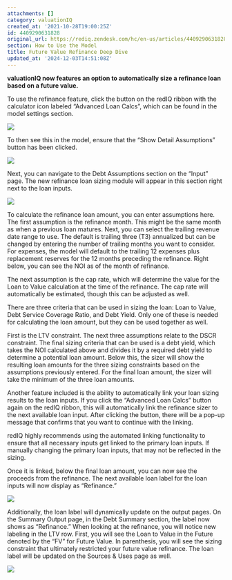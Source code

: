 ```yaml
---
attachments: []
category: valuationIQ
created_at: '2021-10-28T19:00:25Z'
id: 4409290631828
original_url: https://rediq.zendesk.com/hc/en-us/articles/4409290631828-Future-Value-Refinance-Deep-Dive
section: How to Use the Model
title: Future Value Refinance Deep Dive
updated_at: '2024-12-03T14:51:08Z'
---
```


**valuationIQ now features an option to automatically size a refinance loan based on a future value.**

To use the refinance feature, click the button on the redIQ ribbon with the calculator icon labeled “Advanced Loan Calcs”, which can be found in the model settings section.

![](https://rediq.zendesk.com/hc/en-us/article_attachments/4409290630292/43d3cff7795dda970a5abdca4cf93d7373086a286bdb9fe7961d1e3f1dfc1033.png)

To then see this in the model, ensure that the “Show Detail Assumptions” button has been clicked.

![](https://rediq.zendesk.com/hc/en-us/article_attachments/4409290630548/859b939c9fa0c0debda361802b602d596ca2a2be2231e2b17601103872ec148c.png)

Next, you can navigate to the Debt Assumptions section on the “Input” page. The new refinance loan sizing module will appear in this section right next to the loan inputs.

![](https://rediq.zendesk.com/hc/en-us/article_attachments/4409290630932/d13f624f3690f56c688cae1f1d0113bb7107d8a8c5f0a6c7a6d0429a1645066f.png)

To calculate the refinance loan amount, you can enter assumptions here. The first assumption is the refinance month. This might be the same month as when a previous loan matures. Next, you can select the trailing revenue date range to use. The default is trailing three (T3) annualized but can be changed by entering the number of trailing months you want to consider. For expenses, the model will default to the trailing 12 expenses plus replacement reserves for the 12 months preceding the refinance. Right below, you can see the NOI as of the month of refinance.

The next assumption is the cap rate, which will determine the value for the Loan to Value calculation at the time of the refinance. The cap rate will automatically be estimated, though this can be adjusted as well.

There are three criteria that can be used in sizing the loan: Loan to Value, Debt Service Coverage Ratio, and Debt Yield. Only one of these is needed for calculating the loan amount, but they can be used together as well.

First is the LTV constraint. The next three assumptions relate to the DSCR constraint. The final sizing criteria that can be used is a debt yield, which takes the NOI calculated above and divides it by a required debt yield to determine a potential loan amount. Below this, the sizer will show the resulting loan amounts for the three sizing constraints based on the assumptions previously entered. For the final loan amount, the sizer will take the minimum of the three loan amounts.

Another feature included is the ability to automatically link your loan sizing results to the loan inputs. If you click the “Advanced Loan Calcs” button again on the redIQ ribbon, this will automatically link the refinance sizer to the next available loan input. After clicking the button, there will be a pop-up message that confirms that you want to continue with the linking.

redIQ highly recommends using the automated linking functionality to ensure that all necessary inputs get linked to the primary loan inputs. If manually changing the primary loan inputs, that may not be reflected in the sizing.

Once it is linked, below the final loan amount, you can now see the proceeds from the refinance. The next available loan label for the loan inputs will now display as “Refinance.”

![](https://rediq.zendesk.com/hc/en-us/article_attachments/4409290631316/e187b331b1b98cbfa65fbcf090f22f1bee99279f0a529d3ffc896197b784f64a.png)

Additionally, the loan label will dynamically update on the output pages. On the Summary Output page, in the Debt Summary section, the label now shows as “Refinance.” When looking at the refinance, you will notice new labeling in the LTV row. First, you will see the Loan to Value in the Future denoted by the “FV” for Future Value. In parenthesis, you will see the sizing constraint that ultimately restricted your future value refinance. The loan label will be updated on the Sources & Uses page as well.

![](https://rediq.zendesk.com/hc/en-us/article_attachments/4409290631572/52d47149de68b994e3ff99a347edeaf7ce7177af00bccb816bba90907447d599.png)